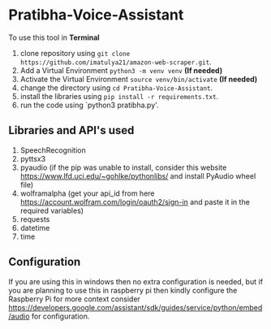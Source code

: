 # Pratibha-Voice-Assistant

To use this tool in **Terminal**

1. clone repository using `git clone https://github.com/imatulya21/amazon-web-scraper.git`. 
2. Add a Virtual Environment `python3 -m venv venv` **(If needed)**
3. Activate the Virtual Environment `source venv/bin/activate` **(If needed)**
4. change the directory using `cd Pratibha-Voice-Assistant`. 
5. install the libraries using `pip install -r requirements.txt`.
6. run the code using `python3 pratibha.py'.

## Libraries and API's used

1. SpeechRecognition 
2. pyttsx3
3. pyaudio (if the pip was unable to install, consider this website https://www.lfd.uci.edu/~gohlke/pythonlibs/ and install PyAudio wheel file)
4. wolframalpha (get your api_id from here https://account.wolfram.com/login/oauth2/sign-in and paste it in the required variables)
5. requests
6. datetime
7. time

## Configuration

If you are using this in windows then no extra configuration is needed, but if you are planning to use this in raspberry pi then kindly configure the Raspberry Pi for more context consider https://developers.google.com/assistant/sdk/guides/service/python/embed/audio for configuration.
